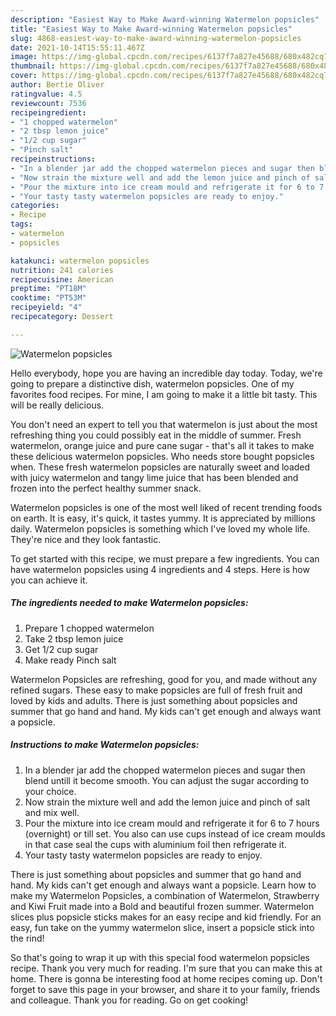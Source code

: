 ```yaml
---
description: "Easiest Way to Make Award-winning Watermelon popsicles"
title: "Easiest Way to Make Award-winning Watermelon popsicles"
slug: 4868-easiest-way-to-make-award-winning-watermelon-popsicles
date: 2021-10-14T15:55:11.467Z
image: https://img-global.cpcdn.com/recipes/6137f7a827e45688/680x482cq70/watermelon-popsicles-recipe-main-photo.jpg
thumbnail: https://img-global.cpcdn.com/recipes/6137f7a827e45688/680x482cq70/watermelon-popsicles-recipe-main-photo.jpg
cover: https://img-global.cpcdn.com/recipes/6137f7a827e45688/680x482cq70/watermelon-popsicles-recipe-main-photo.jpg
author: Bertie Oliver
ratingvalue: 4.5
reviewcount: 7536
recipeingredient:
- "1 chopped watermelon"
- "2 tbsp lemon juice"
- "1/2 cup sugar"
- "Pinch salt"
recipeinstructions:
- "In a blender jar add the chopped watermelon pieces and sugar then blend untill it become smooth. You can adjust the sugar according to your choice."
- "Now strain the mixture well and add the lemon juice and pinch of salt and mix well."
- "Pour the mixture into ice cream mould and refrigerate it for 6 to 7 hours (overnight) or till set. You also can use cups instead of ice cream moulds in that case seal the cups with aluminium foil then refrigerate it."
- "Your tasty tasty watermelon popsicles are ready to enjoy."
categories:
- Recipe
tags:
- watermelon
- popsicles

katakunci: watermelon popsicles 
nutrition: 241 calories
recipecuisine: American
preptime: "PT18M"
cooktime: "PT53M"
recipeyield: "4"
recipecategory: Dessert

---
```



![Watermelon popsicles](https://img-global.cpcdn.com/recipes/6137f7a827e45688/680x482cq70/watermelon-popsicles-recipe-main-photo.jpg)

Hello everybody, hope you are having an incredible day today. Today, we're going to prepare a distinctive dish, watermelon popsicles. One of my favorites food recipes. For mine, I am going to make it a little bit tasty. This will be really delicious.

You don&#39;t need an expert to tell you that watermelon is just about the most refreshing thing you could possibly eat in the middle of summer. Fresh watermelon, orange juice and pure cane sugar - that&#39;s all it takes to make these delicious watermelon popsicles. Who needs store bought popsicles when. These fresh watermelon popsicles are naturally sweet and loaded with juicy watermelon and tangy lime juice that has been blended and frozen into the perfect healthy summer snack.

Watermelon popsicles is one of the most well liked of recent trending foods on earth. It is easy, it's quick, it tastes yummy. It is appreciated by millions daily. Watermelon popsicles is something which I've loved my whole life. They're nice and they look fantastic.


To get started with this recipe, we must prepare a few ingredients. You can have watermelon popsicles using 4 ingredients and 4 steps. Here is how you can achieve it.

<!--inarticleads1-->

##### The ingredients needed to make Watermelon popsicles:

1. Prepare 1 chopped watermelon
1. Take 2 tbsp lemon juice
1. Get 1/2 cup sugar
1. Make ready Pinch salt


Watermelon Popsicles are refreshing, good for you, and made without any refined sugars. These easy to make popsicles are full of fresh fruit and loved by kids and adults. There is just something about popsicles and summer that go hand and hand. My kids can&#39;t get enough and always want a popsicle. 

<!--inarticleads2-->

##### Instructions to make Watermelon popsicles:

1. In a blender jar add the chopped watermelon pieces and sugar then blend untill it become smooth. You can adjust the sugar according to your choice.
1. Now strain the mixture well and add the lemon juice and pinch of salt and mix well.
1. Pour the mixture into ice cream mould and refrigerate it for 6 to 7 hours (overnight) or till set. You also can use cups instead of ice cream moulds in that case seal the cups with aluminium foil then refrigerate it.
1. Your tasty tasty watermelon popsicles are ready to enjoy.


There is just something about popsicles and summer that go hand and hand. My kids can&#39;t get enough and always want a popsicle. Learn how to make my Watermelon Popsicles, a combination of Watermelon, Strawberry and Kiwi Fruit made into a Bold and beautiful frozen summer. Watermelon slices plus popsicle sticks makes for an easy recipe and kid friendly. For an easy, fun take on the yummy watermelon slice, insert a popsicle stick into the rind! 

So that's going to wrap it up with this special food watermelon popsicles recipe. Thank you very much for reading. I'm sure that you can make this at home. There is gonna be interesting food at home recipes coming up. Don't forget to save this page in your browser, and share it to your family, friends and colleague. Thank you for reading. Go on get cooking!
